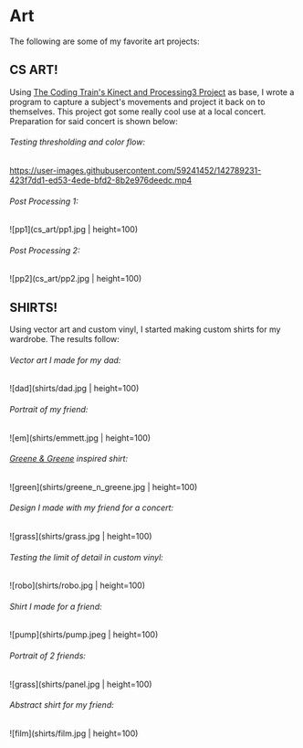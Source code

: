 # Art
The following are some of my favorite art projects:

## CS ART!
Using [The Coding Train's Kinect and Processing3 Project](https://www.youtube.com/watch?v=QmVNgdapJJM) as base, I wrote a program to capture a subject's movements and project it back on to themselves. This project got some really cool use at a local concert. Preparation for said concert is shown below:

###### Testing thresholding and color flow:
https://user-images.githubusercontent.com/59241452/142789231-423f7dd1-ed53-4ede-bfd2-8b2e976deedc.mp4


###### Post Processing 1:
![pp1](cs_art/pp1.jpg | height=100)

###### Post Processing 2:
![pp2](cs_art/pp2.jpg | height=100)



## SHIRTS!
Using vector art and custom vinyl, I started making custom shirts for my wardrobe. The results follow:

###### Vector art I made for my dad:
![dad](shirts/dad.jpg | height=100)

###### Portrait of my friend:
![em](shirts/emmett.jpg | height=100)

###### [Greene & Greene](https://en.wikipedia.org/wiki/Thorsen_House) inspired shirt:
![green](shirts/greene_n_greene.jpg | height=100)

###### Design I made with my friend for a concert:
![grass](shirts/grass.jpg | height=100)

###### Testing the limit of detail in custom vinyl:
![robo](shirts/robo.jpg | height=100)

###### Shirt I made for a friend:
![pump](shirts/pump.jpeg | height=100)

###### Portrait of 2 friends:
![grass](shirts/panel.jpg | height=100)

###### Abstract shirt for my friend:
![film](shirts/film.jpg | height=100)

